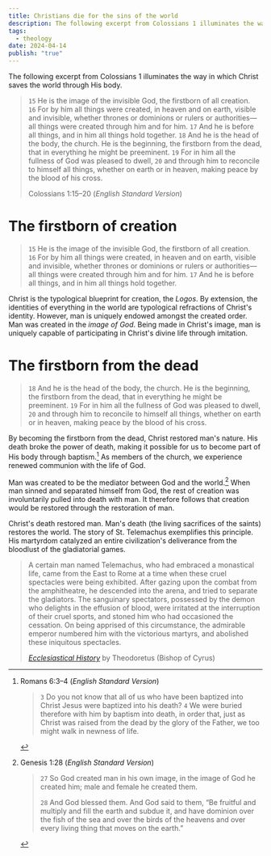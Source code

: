 ```yaml
---
title: Christians die for the sins of the world
description: The following excerpt from Colossians 1 illuminates the way in which Christ saves the world through His body.…
tags:
  - theology
date: 2024-04-14
publish: "true"
---
```


The following excerpt from Colossians 1 illuminates the way in which Christ saves the world through His body.

> `15` He is the image of the invisible God, the firstborn of all creation. `16` For by him all things were created, in heaven and on earth, visible and invisible, whether thrones or dominions or rulers or authorities—all things were created through him and for him. `17` And he is before all things, and in him all things hold together. `18` And he is the head of the body, the church. He is the beginning, the firstborn from the dead, that in everything he might be preeminent. `19` For in him all the fullness of God was pleased to dwell, `20` and through him to reconcile to himself all things, whether on earth or in heaven, making peace by the blood of his cross.
> 
> Colossians 1:15–20 (*English Standard Version*)

# The firstborn of creation

> `15` He is the image of the invisible God, the firstborn of all creation. `16` For by him all things were created, in heaven and on earth, visible and invisible, whether thrones or dominions or rulers or authorities—all things were created through him and for him. `17` And he is before all things, and in him all things hold together.

Christ is the typological blueprint for creation, the *Logos*. By extension, the identities of everything in the world are typological refractions of Christ's identity. However, man is uniquely endowed amongst the created order. Man was created in the *image of God*. Being made in Christ's image, man is uniquely capable of participating in Christ's divine life through imitation. 

# The firstborn from the dead

> `18` And he is the head of the body, the church. He is the beginning, the firstborn from the dead, that in everything he might be preeminent. `19` For in him all the fullness of God was pleased to dwell, `20` and through him to reconcile to himself all things, whether on earth or in heaven, making peace by the blood of his cross.

By becoming the firstborn from the dead, Christ restored man's nature. His death broke the power of death, making it possible for us to become part of His body through baptism.[^1] As members of the church, we experience renewed communion with the life of God.

[^1]: Romans 6:3–4 (*English Standard Version*)
	
    > `3` Do you not know that all of us who have been baptized into Christ Jesus were baptized into his death? `4` We were buried therefore with him by baptism into death, in order that, just as Christ was raised from the dead by the glory of the Father, we too might walk in newness of life.

Man was created to be the mediator between God and the world.[^2] When man sinned and separated himself from God, the rest of creation was involuntarily pulled into death with man. It therefore follows that creation would be restored through the restoration of man.

Christ's death restored man. Man's death (the living sacrifices of the saints) restores the world. The story of St. Telemachus exemplifies this principle. His martyrdom catalyzed an entire civilization's deliverance from the bloodlust of the gladiatorial games.

> A certain man named Telemachus, who had embraced a monastical life, came from the East to Rome at a time when these cruel spectacles were being exhibited. After gazing upon the combat from the amphitheatre, he descended into the arena, and tried to separate the gladiators. The sanguinary spectators, possessed by the demon who delights in the effusion of blood, were irritated at the interruption of their cruel sports, and stoned him who had occasioned the cessation. On being apprised of this circumstance, the admirable emperor numbered him with the victorious martyrs, and abolished these iniquitous spectacles.
> 
> *[Ecclesiastical History]( https://www.google.com/books/edition/Ecclesiastical_History/q_54qEMqFVsC?hl=en&gbpv=0)* by Theodoretus (Bishop of Cyrus)

[^2]: Genesis 1:28 (*English Standard Version*)
	
	> `27` So God created man in his own image, in the image of God he created him; male and female he created them.
	> 
	> `28` And God blessed them. And God said to them, “Be fruitful and multiply and fill the earth and subdue it, and have dominion over the fish of the sea and over the birds of the heavens and over every living thing that moves on the earth.”